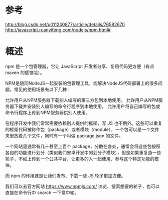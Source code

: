 
# 参考

http://blog.csdn.net/u011240877/article/details/76582670
http://javascript.ruanyifeng.com/nodejs/npm.html#


# 概述

npm 是一个包管理器，它让 JavaScript 开发者分享、复用代码更方便（有点 maven 的感觉哈）。


NPM是随同NodeJS一起安装的包管理工具，能解决NodeJS代码部署上的很多问题，常见的使用场景有以下几种：

允许用户从NPM服务器下载别人编写的第三方包到本地使用。
允许用户从NPM服务器下载并安装别人编写的命令行程序到本地使用。
允许用户将自己编写的包或命令行程序上传到NPM服务器供别人使用。


在程序开发中我们常常需要依赖别人提供的框架，写 JS 也不例外。这些可以重复的框架代码被称作包（package）或者模块（module），一个包可以是一个文件夹里放着几个文件，同时有一个叫做 package.json 的文件。

一个网站里通常有几十甚至上百个 package，分散在各处，通常会将这些包按照各自的功能进行划分（类似我们安卓开发中的划分子模块），但是如果重复造一些轮子，不如上传到一个公共平台，让更多的人一起使用、参与这个特定功能的模块。

而 npm 的作用就是让我们发布、下载一些 JS 轮子更加方便。


我们可以去官方网站 https://www.npmjs.com/ 浏览、搜索想要的轮子，也可以直接在命令行中 search 一下意中轮。






